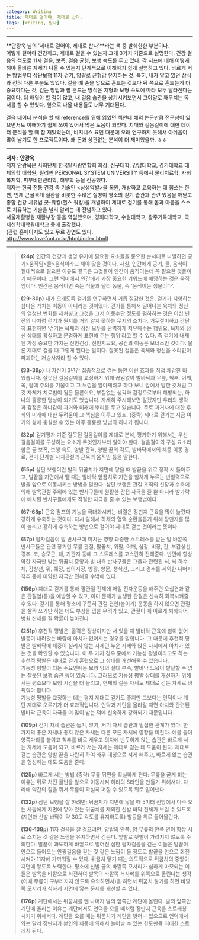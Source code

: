 ```yaml
---
category: Writing  
title: 제대로 걸어야, 제대로 산다.     
tags: [Writing, 필사]   
--- 
```



---
**안광욱 님의 '제대로 걸어야, 제대로 산다'**라는 책 중 발췌한한 부분이다.  
어떻게 걸어야 건강하고, 제대로 걸을 수 있는지 크게 3가지 기준으로 설명한다. 건강 걸음의 척도로 11자 걸음, 보폭, 걸음 균형, 보행 속도를 두고 있다. 각 지표에 대해 어떻게 해야 올바른 자세가 나올 수 있는지 단계적으로 이해하기 쉽게 설명하고 있다. 바르게 서는 방법부터 삼단보행 11자 걷기, 양팔로 균형감 유지하는 것. 특히, 내가 알고 있던 상식과 전혀 다른 부분도 있었다. 걸을 떄 손을 앞으로 흔드는 것보다 뒤 쪽으로 흔드는게 더 중요하다는 것, 걷는 방법과 팔 흔드는 방식은 지형과 보형 속도에 따라 모두 달라진다는 점이다. 더 배워야 할 점이 많고, 내 걸음 습관을 상기시켜보면서 그야말로 깨우치는 독서를 할 수 있었다. 앞으로 나올 내용들도 너무 기대된다.

걸음 데이터 분석을 할 때 reference를 위해 읽었던 책인데 해외 논문만큼 전문성이 있으면서도 이해하기 쉽게 쓰여 있어서 많은 도움이 되었다. 치매와 걸음걸이에 대한 데이터 분석을 할 때 참 재밌었는데, 비지니스 요인 때문에 오래 연구하지 못해서 아쉬움이 많이 남기도 한 프로젝트이다. 왜 돈과 상관없는 분석이 더 재미있을까. ㅎㅎ  

---
**저자 : 안광욱**  
저자 안광욱은 사회단체 한국발사랑연합회 회장. 신구대학, 강남대학교, 경기대학교 대체의학 대학원, 필리핀 PERSONAL SYSTEM UNIVERSITY 등에서 물리치료학, 사회복지학, 피부비만관리학, 해부학 등을 전공했다.  
 저자는 한국 전통 건강 족 기술인 <상생약발>을 복원, 개발하고 교육하는 데 힘쓰는 한편, 인체 근골격계 질환을 비롯한 수많은 질병이 평소의 걷기 습관과 관련 있음을 깨닫고 종합 건강 치유법 굿-워킹(헬스 워킹)을 개발하여 제대로 걷기를 통해 몸과 마음을 스스로 치유하는 기술을 널리 알리는 데 전념하고 있다.    
서울재활병원 재활부장 등을 역임했으며, 경희대학교, 수원대학교, 광주기독대학교, 국제신학대학원대학교 등에 출강했다.  
(관련 홈페이지도 있고 무료 강연도 있다. http://www.lovefoot.or.kr/html/index.html)

---  

> **(24p)** 인간의 건강과 생명 유지에 필요한 요소들을 중요한 순서대로 나열하면 공기>움직임>물>음식이라고 해야 맞을 것이다. 사실, 인간에게 공기, 물, 음식이 절대적으로 필요한 이유도 결국은 그것들이 인간이 움직이는데 꼭 필요한 것들이기 때문이다. 그런 의미에서 인간에게 가장 중요한 키워드에 해당하는 것은 움직임이다. 인간은 움직이면 죽는 식물과 달리 동물, 즉 ‘움직이는 생물이다’.
> 
> **(29-30p)** 내가 오래도록 걷기를 연구하면서 거듭 절감한 것은, 걷기가 지향하는 참다운 가치는 이동이 아니라는 것이었다. 걷기를 통해서 일어나는 육체와 정신의 엄청난 변화를 제쳐넣고 그것을 그저 이동수단 정도를 폄하하는 것은 이십 년 전의 나처럼 걷기가 뭔지를 거의 알지 못하는 무지의 소치다. 거두절미하고 간단히 표현하면 ‘걷기는 육체와 정신 모두를 완벽하게 치유해주는 행위요, 육체와 정신 상태를 확실하고 분명하게 표현해 주는 행위’라고 할 수 있다. 즉 걷기에 내재된 가장 중요한 가치는 전인건강, 전인치료요, 공간의 이동은 보너스인 것이다. 물론 제대로 걸을 때 그렇게 된다는 말이다. 잘못된 걸음은 육체와 정신을 소리없이 파괴하는 저승사자라 할 수 있다. 
> 
> **(38-39p)** 나 자신이 3년간 집중적으로 걷는 동안 이런 효과를 직접 체감한 바 있습니다. 잘못된 걸음걸이를 교정하기 위해 끊임없이 발바닥과 무릎, 척추, 어깨, 목, 팔에 주의를 기울이고 그 느낌을 알아채려고 하다 보니 앞에서 말한 것처럼 그것 자체가 치료법이 됨은 물론이요, 부질없는 생각과 감정으로부터 해방되는, 하나의 훌륭한 명상이 되기도 했습니다. 자세히 주시해보면 알겠지만 우리의 생각과 감정은 하나같이 과거와 미래에 뿌리를 두고 있습니다. 주로 과거사에 대한 후회와 미래에 대한 두려움이 그 핵심을 이루고 있죠. (중략) 제대로 걷기는 지금 여기의 삶에 충실할 수 있는 아주 훌륭한 방법의 하나가 됩니다. 
> 
> **(32p)** 걷기평가 기준
> 잘못된 걸음걸이를 제대로 분석, 평가하기 위해서는 우선 걸음걸이를 구성하는 요소가 무엇인지부터 알아야 한다. 걸음걸이의 구성 요소라 함은 곧 보폭, 보행 속도, 양발 간격, 양발 끝의 각도, 발바닥에서의 체중 이동 경로, 걷기 단계별 사지관절과 근육의 움직임 등을 말한다. 
> 
> **(55p)** 삼단 보행이란 발의 뒤꿈치가 지면에 닿을 때 발끝을 위로 정확 시 들어주고, 발끝을 지면에서 뗄 때는 발바닥 앞꿈치로 지면을 힘차게 누르는 반발력으로 발을 앞으로 이동시키는 방법을 말한다. 삼단 보행은 관절 조직의 신장과 수축에 의해 발목관절 주위에 있는 반사구들에 원활한 간접 자극을 줄 뿐 아니라 발가락에 배치된 반사구들에게도 적절한 자극을 줄 수 있는 보행법이다.
> 
> **(67-68p)** 근육 펌프의 기능을 극대화시키는 비결은 장딴지 근육을 많이 늘렸다 강하게 수축하는 것이다. 다시 말해서 하체의 혈액 순환을돕기 위해 장딴지를 많이 늘리고 강하게 수축하는 방법으로 걸어야 제대로 걷는 것이라는 뜻이다
> 
> **(87p)** 팔자걸음이 발 반사구에 미치는 영향
> 과중한 스트레스를 받는 발 바깥쪽 반사구들은 관련 장기인 무릎 관절, 팔꿈치, 위팔, 어깨, 심장, 비장, 간, 부갑상선, 경추, 코, 승모근, 폐, 기관지 등에 그 스트레스를 고스란히 전해준다. 반면에 항상 약한 자극만 받는 뒤꿈치 중앙과 발 내측 반사구들은 그들과 관련된 뇌, 뇌 하수체, 갑상선, 위, 췌장, 십이지장, 방광, 항문, 생식선, 그리고 경추를 제외한 나머지 척추 등에 미약한 자극만 전해줄 수밖에 없다.
> 
> **(156p)** 제대로 걷기를 통해 팔관절 전체에 매일 진자운동을 해주면 오십견과 같은 관절염(통)을 예방할 수 있고, 이미 문제가 발생한 관절은 신속히 회복시켜줄 수 있다. 걷기를 통해 평소에 꾸준히 관절 견인(늘이기) 운동을 하지 않으면 관절을 살짝 쓰기만 하는 데도 부상을 입을 우려가 있고, 관절이 때 이르게 퇴화되어 병원 신세를 질 확률이 높아진다
> 
> **(251p)** 후천적 평발은, 골격은 정상이지만 서 있을 때 발바닥 근육에 힘이 없어 발등이 내려앉는 바람에 아치가 없어지는 경우를 말합니다. 그 때문에 후천적 평발은 발바닥에 체중이 실리지 않는 자세인 누운 자세와 앉은 자세에서 아치가 있는 것을 확인할 수 있습니다. 이 두 가지 경우 중에서 기능성 평발이라고도 하는 후천적 평발은 제대로 걷기 훈련으로 그 상태를 개선해줄 수 있습니다.  
> 기능성 평발이 되는 주요인에는 보행 양의 절대 부족, 발바닥 느육이 발달할 수 없는 잘못된 보행 습관 등이 있습니다. 그러므로 기능성 평발 상태를 개선하기 위해서는 평소보다 보행 시간을 더 늘리고, 현재의 걸음 자세도 제대로 걷는 자세로 바꿔줘야 합니다.  
> 기능성 평발을 교정하는 데는 평지 제대로 걷기도 좋지만 그보다는 언덕이나 계단 제대로 오르기가 더 효과적입니다. 언덕과 계단을 올라갈 때면 아치와 관련된 발바닥 근육이 자극을 더 많이 받는 덕에 신속하게 강화되기 때문입니다.
> 
> **(109p)** 걷기 자세 습관은 눕기, 앉기, 서기 자세 습관과 밀접한 관계가 있다. 한 가지의 좋은 자세나 좋지 않은 자세는 다른 모든 자세에 영향을 미친다. 예를 들어 양쪽다리를 붙이고 척추를 바로 세우고 의자에 반듯하게 앉는 습관은 바르게 서는 자세에 도움이 되고, 바르게 서는 자세는 제대로 걷는 데 도움이 된다. 제대로 걷는 습관은 양발 끝을 나란히 하여 좌우 대칭으로 서게 해주고, 바르게 앉는 습관을 형성하는 데도 도움을 준다. 
> 
> **(125p)** 바르게 서는 방법 (중략) 무릎 뒤편을 확실하게 편다: 무릎을 곧게 펴는 이유는 뒤로 처진 골반을 앞으로 이동시켜 허리의 S라인을 만들기 위해서다. 다리에 약간의 힘을 줘서 무릎이 확실히 펴질 수 있도록 뒤로 밀어낸다.
> 
> **(132p)** 삼단 보행을 잘 하려면; 뒤꿈치가 지면에 닿을 때 5미터 전방에서 마주 오는 사람에게 지면에 닿아 있는 뒤꿈치를 제외한 신발 바닥 전체가 보일 수 있도록 (지면과 신발 바닥이 약 30도 각도를 유지하도록) 발등을 위로 들어올린다. 
> 
> **(136-138p)** 11자 걸음을 잘 걸으려면; 양발의 안쪽, 양 무릎의 안쪽 면이 항상 서로 스치는 것 같은 느낌을 유지하면서 걷는다. 앞발로 뒷발이 가려지지 않도록 주의한다. 발끝이 과도하게 바깥으로 벌어진 심한 팔자걸음을 걷는 이들은 발끝이 안으로 들어오는 안짱걸음을 걷는 것 같은 느낌이 들 정도로 발끝을 안으로 회전시켜야 11자에 가까워질 수 있다. 
> 뒤꿈치 닿기 때는 의도적으로 뒤꿈치의 중앙이 지면에 닿도록 노력한다. 평소에 신발 굽의 바깥쪽 모서리가 심하게 마모되는 이들은 발목을 바깥으로 회전하여 발목의 바깥쪽 복사뼈를 위쪽으로 올린다는 생각(이때 무릎이 구부러지지 않도록 유의하면서)을 하면서 뒤꿈치 닿기를 하면 바깥쪽 모서리가 심하게 지면에 닿는 문제를 개선할 수 있다. 
> 
> **(176p)** 계단에서는 뒤꿈치를 뺀 나머지 발의 앞쪽만 계단에 올린다. 발의 앞쪽만 계단에 올리는 이유는 계단에서도 언덕을 오를 때처럼 장딴지 근육을 스트레칭 시키기 위해서다. 계단을 오를 때는 뒤꿈치가 계단을 벗어나 있으므로 언덕에서와는 달리 장딴지가 본인의 체중에 의해서 늘어날 수 있는 한도만큼 최대한 스트레칭 된다.

